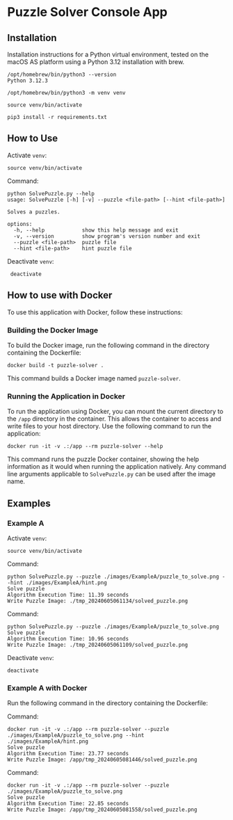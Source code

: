 # Puzzle Solver Console App

## Installation

Installation instructions for a Python virtual environment, tested on the macOS AS platform using a Python 3.12 installation with brew.

    /opt/homebrew/bin/python3 --version
    Python 3.12.3

    /opt/homebrew/bin/python3 -m venv venv

    source venv/bin/activate

    pip3 install -r requirements.txt

## How to Use 

Activate `venv`:

    source venv/bin/activate

Command:

    python SolvePuzzle.py --help
    usage: SolvePuzzle [-h] [-v] --puzzle <file-path> [--hint <file-path>]
    
    Solves a puzzles.
    
    options:
      -h, --help            show this help message and exit
      -v, --version         show program's version number and exit
      --puzzle <file-path>  puzzle file
      --hint <file-path>    hint puzzle file

Deactivate `venv`:

     deactivate

## How to use with Docker

To use this application with Docker, follow these instructions:

### Building the Docker Image

To build the Docker image, run the following command in the directory containing the Dockerfile:

    docker build -t puzzle-solver .

This command builds a Docker image named `puzzle-solver`.

### Running the Application in Docker

To run the application using Docker, you can mount the current directory to the `/app` directory in the container. This allows the container to access and write files to your host directory. Use the following command to run the application:

    docker run -it -v .:/app --rm puzzle-solver --help

This command runs the puzzle Docker container, showing the help information as it would when running the application natively. Any command line arguments applicable to `SolvePuzzle.py` can be used after the image name.

## Examples

### Example A

Activate `venv`:

    source venv/bin/activate

Command:
      
    python SolvePuzzle.py --puzzle ./images/ExampleA/puzzle_to_solve.png --hint ./images/ExampleA/hint.png
    Solve puzzle
    Algorithm Execution Time: 11.39 seconds
    Write Puzzle Image: ./tmp_20240605061134/solved_puzzle.png

Command:
      
    python SolvePuzzle.py --puzzle ./images/ExampleA/puzzle_to_solve.png
    Solve puzzle
    Algorithm Execution Time: 10.96 seconds
    Write Puzzle Image: ./tmp_20240605061109/solved_puzzle.png

Deactivate `venv`:

    deactivate

### Example A with Docker

Run the following command in the directory containing the Dockerfile:

Command:
      
    docker run -it -v .:/app --rm puzzle-solver --puzzle ./images/ExampleA/puzzle_to_solve.png --hint ./images/ExampleA/hint.png
    Solve puzzle
    Algorithm Execution Time: 23.77 seconds
    Write Puzzle Image: /app/tmp_20240605081446/solved_puzzle.png

Command:
      
    docker run -it -v .:/app --rm puzzle-solver --puzzle ./images/ExampleA/puzzle_to_solve.png
    Solve puzzle
    Algorithm Execution Time: 22.85 seconds
    Write Puzzle Image: /app/tmp_20240605081558/solved_puzzle.png
